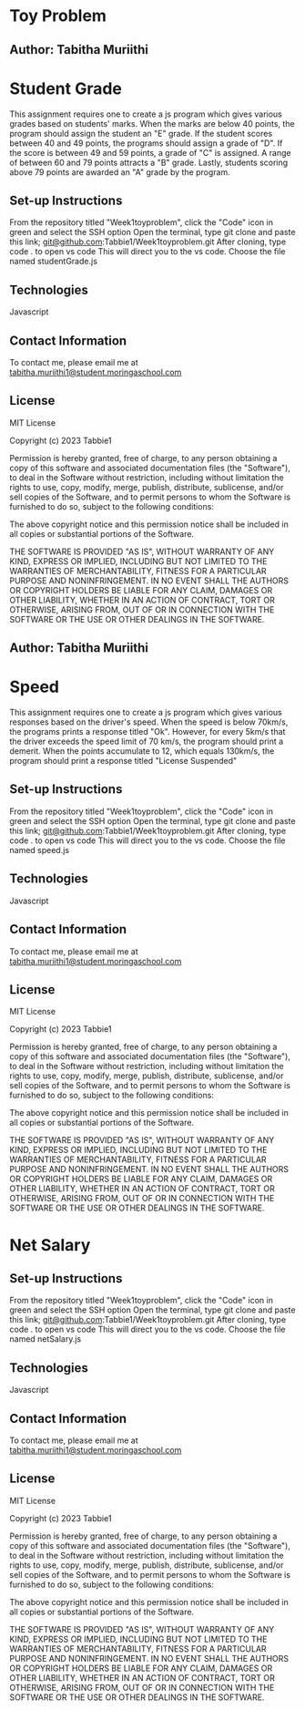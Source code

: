 # Toy Problem

## Author: Tabitha Muriithi

# Student Grade
  This assignment requires one to create a js program which gives various grades based on students' marks. When the marks are below 40 points, the program should assign the student an "E" grade. If the student scores between 40 and 49 points, the programs should assign a grade of "D". If the score is between 49 and 59 points, a grade of "C" is assigned. A range of between 60 and 79 points attracts a "B" grade. Lastly, students scoring above 79 points are awarded an "A" grade by the program.

## Set-up Instructions
From the repository titled "Week1toyproblem", click the "Code" icon in green and select the SSH option
Open the terminal, type git clone and paste this link; git@github.com:Tabbie1/Week1toyproblem.git
After cloning, type code . to open vs code 
This will direct you to the vs code. 
Choose the file named studentGrade.js

## Technologies
Javascript


## Contact Information

To contact me, please email me at tabitha.muriithi1@student.moringaschool.com 

## License

MIT License

Copyright (c) 2023 Tabbie1

Permission is hereby granted, free of charge, to any person obtaining a copy
of this software and associated documentation files (the "Software"), to deal
in the Software without restriction, including without limitation the rights
to use, copy, modify, merge, publish, distribute, sublicense, and/or sell
copies of the Software, and to permit persons to whom the Software is
furnished to do so, subject to the following conditions:

The above copyright notice and this permission notice shall be included in all
copies or substantial portions of the Software.

THE SOFTWARE IS PROVIDED "AS IS", WITHOUT WARRANTY OF ANY KIND, EXPRESS OR
IMPLIED, INCLUDING BUT NOT LIMITED TO THE WARRANTIES OF MERCHANTABILITY,
FITNESS FOR A PARTICULAR PURPOSE AND NONINFRINGEMENT. IN NO EVENT SHALL THE
AUTHORS OR COPYRIGHT HOLDERS BE LIABLE FOR ANY CLAIM, DAMAGES OR OTHER
LIABILITY, WHETHER IN AN ACTION OF CONTRACT, TORT OR OTHERWISE, ARISING FROM,
OUT OF OR IN CONNECTION WITH THE SOFTWARE OR THE USE OR OTHER DEALINGS IN THE
SOFTWARE.

## Author: Tabitha Muriithi
# Speed
 This assignment requires one to create a js program which gives various responses based on the driver's speed. When the speed is below 70km/s, the programs prints a response titled "Ok". However, for every 5km/s that the driver exceeds the speed limit of 70 km/s, the program should print a demerit. When the points accumulate to 12, which equals 130km/s, the program should print a response titled "License Suspended"

## Set-up Instructions
From the repository titled "Week1toyproblem", click the "Code" icon in green and select the SSH option
Open the terminal, type git clone and paste this link; git@github.com:Tabbie1/Week1toyproblem.git
After cloning, type code . to open vs code 
This will direct you to the vs code. 
Choose the file named speed.js


## Technologies
Javascript


## Contact Information

To contact me, please email me at tabitha.muriithi1@student.moringaschool.com 

## License
MIT License

Copyright (c) 2023 Tabbie1

Permission is hereby granted, free of charge, to any person obtaining a copy
of this software and associated documentation files (the "Software"), to deal
in the Software without restriction, including without limitation the rights
to use, copy, modify, merge, publish, distribute, sublicense, and/or sell
copies of the Software, and to permit persons to whom the Software is
furnished to do so, subject to the following conditions:

The above copyright notice and this permission notice shall be included in all
copies or substantial portions of the Software.

THE SOFTWARE IS PROVIDED "AS IS", WITHOUT WARRANTY OF ANY KIND, EXPRESS OR
IMPLIED, INCLUDING BUT NOT LIMITED TO THE WARRANTIES OF MERCHANTABILITY,
FITNESS FOR A PARTICULAR PURPOSE AND NONINFRINGEMENT. IN NO EVENT SHALL THE
AUTHORS OR COPYRIGHT HOLDERS BE LIABLE FOR ANY CLAIM, DAMAGES OR OTHER
LIABILITY, WHETHER IN AN ACTION OF CONTRACT, TORT OR OTHERWISE, ARISING FROM,
OUT OF OR IN CONNECTION WITH THE SOFTWARE OR THE USE OR OTHER DEALINGS IN THE
SOFTWARE.


# Net Salary


## Set-up Instructions
From the repository titled "Week1toyproblem", click the "Code" icon in green and select the SSH option
Open the terminal, type git clone and paste this link; git@github.com:Tabbie1/Week1toyproblem.git
After cloning, type code . to open vs code 
This will direct you to the vs code. 
Choose the file named netSalary.js


## Technologies
Javascript


## Contact Information

To contact me, please email me at tabitha.muriithi1@student.moringaschool.com 

## License
MIT License

Copyright (c) 2023 Tabbie1

Permission is hereby granted, free of charge, to any person obtaining a copy
of this software and associated documentation files (the "Software"), to deal
in the Software without restriction, including without limitation the rights
to use, copy, modify, merge, publish, distribute, sublicense, and/or sell
copies of the Software, and to permit persons to whom the Software is
furnished to do so, subject to the following conditions:

The above copyright notice and this permission notice shall be included in all
copies or substantial portions of the Software.

THE SOFTWARE IS PROVIDED "AS IS", WITHOUT WARRANTY OF ANY KIND, EXPRESS OR
IMPLIED, INCLUDING BUT NOT LIMITED TO THE WARRANTIES OF MERCHANTABILITY,
FITNESS FOR A PARTICULAR PURPOSE AND NONINFRINGEMENT. IN NO EVENT SHALL THE
AUTHORS OR COPYRIGHT HOLDERS BE LIABLE FOR ANY CLAIM, DAMAGES OR OTHER
LIABILITY, WHETHER IN AN ACTION OF CONTRACT, TORT OR OTHERWISE, ARISING FROM,
OUT OF OR IN CONNECTION WITH THE SOFTWARE OR THE USE OR OTHER DEALINGS IN THE
SOFTWARE.





